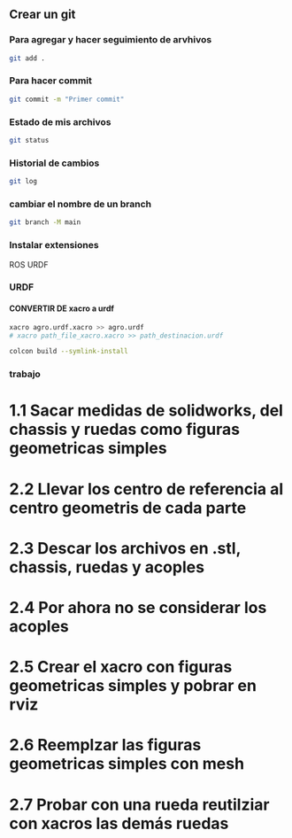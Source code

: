 ## Crear un git
### Para agregar y hacer seguimiento de arvhivos
```bash
git add .
```
### Para hacer commit
```bash
git commit -m "Primer commit"
```

### Estado de mis archivos


```bash
git status
```

### Historial de cambios


```bash
git log
```

### cambiar el nombre de un branch


```bash
git branch -M main
```


### Instalar extensiones
ROS
URDF


### URDF

#### CONVERTIR DE xacro a urdf
```bash
xacro agro.urdf.xacro >> agro.urdf
# xacro path_file_xacro.xacro >> path_destinacion.urdf
```
```bash
colcon build --symlink-install
```

### trabajo

# 1.1  Sacar medidas de solidworks, del chassis y ruedas como figuras geometricas simples
# 2.2  Llevar los centro de referencia al centro geometris de cada parte
# 2.3  Descar los archivos en .stl, chassis, ruedas y acoples
# 2.4  Por ahora no se considerar los acoples
# 2.5  Crear el xacro con figuras geometricas simples y pobrar en rviz
# 2.6  Reemplzar las figuras geometricas simples con mesh
# 2.7  Probar con una rueda  reutilziar con xacros las demás ruedas